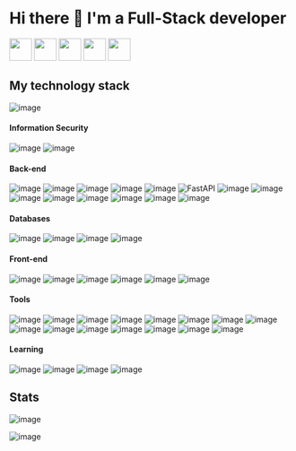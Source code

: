 # Hi there 👋 I'm a Full-Stack developer

<a href="https://vk.com/d.golov"><img src="https://upload.wikimedia.org/wikipedia/commons/thumb/2/21/VK.com-logo.svg/2048px-VK.com-logo.svg.png" width="40"></a> 
<a href="https://t.me/dmgolov"><img src="https://upload.wikimedia.org/wikipedia/commons/thumb/8/83/Telegram_2019_Logo.svg/1024px-Telegram_2019_Logo.svg.png" width="40"></a> 
<a href="https://www.facebook.com/profile.php?id=100005549508049"> <img src="https://upload.wikimedia.org/wikipedia/commons/thumb/0/05/Facebook_Logo_%282019%29.png/1200px-Facebook_Logo_%282019%29.png" width="40" float="left"></a>
<a href="https://www.linkedin.com/in/dmitriy-golov-385643224/"> <img src="https://play-lh.googleusercontent.com/kMofEFLjobZy_bCuaiDogzBcUT-dz3BBbOrIEjJ-hqOabjK8ieuevGe6wlTD15QzOqw" width="40" float="left"></a>
<a href="https://habr.com/ru/users/dgolov/"> <img src="https://img.hhcdn.ru/employer-logo/3823740.png" width="40" float="left"></a>

## My technology stack

![image](https://img.shields.io/badge/code%20style-python%20community%202023-blue)

#### Information Security

![image](https://img.shields.io/badge/Vulnerability&nbsp;Management-4193e0)
![image](https://img.shields.io/badge/OSINT-red) 

#### Back-end

![image](https://img.shields.io/badge/python-black?logo=python)
![image](https://user-images.githubusercontent.com/72383588/135611620-b694e71c-6488-45ca-9977-484d10231e3a.png)
![image](https://img.shields.io/badge/DRF-red?logo=django)
![image](https://img.shields.io/badge/Django_Channnels-blue?logo=django)
![image](https://img.shields.io/badge/Flask-gray?logo=flask)
![FastAPI](https://img.shields.io/badge/-FastAPI-%2300C7B7?style=flat-square&logo=FastAPI)
![image](https://img.shields.io/badge/aiohttp-2C5BB4?logo=aiohttp)
![image](https://img.shields.io/badge/asyncio-5000B9)
![image](https://img.shields.io/badge/sqlalchemy-004088?logo=alchemy)
![image](https://img.shields.io/badge/pydantic-ed1a72?logo=pydantic)
![image](https://img.shields.io/badge/pytest-DF0067?logo=pytest)
![image](https://img.shields.io/badge/aiogram-blue?logo=telegram)
![image](https://img.shields.io/badge/poetry-24719e?logo=poetry)
![image](https://img.shields.io/badge/atlassian_api-blue?logo=atlassian)

#### Databases
![image](https://img.shields.io/badge/MySQL-red?logo=MySQL)
![image](https://img.shields.io/badge/Postgres-lightgray?logo=postgresql)
![image](https://img.shields.io/badge/MongoDB-green?logo=MongoDB)
![image](https://img.shields.io/badge/redis-gray?logo=redis)

#### Front-end

![image](https://img.shields.io/badge/JavaScript-orange?logo=javascript)
![image](https://img.shields.io/badge/node.js-green?logo=node.js)
![image](https://img.shields.io/badge/Vue.js-114a13?logo=Vue.js)
![image](https://img.shields.io/badge/HTML5-yellow?logo=html5)
![image](https://img.shields.io/badge/CSS-black?logo=css3)
![image](https://img.shields.io/badge/jinja-gray?logo=jinja)

#### Tools

![image](https://img.shields.io/badge/git-black?logo=git)
![image](https://img.shields.io/badge/github-black?logo=github)
![image](https://img.shields.io/badge/docker-gray?logo=docker)
![image](https://img.shields.io/badge/PyCharm-blue?logo=pycharm)
![image](https://img.shields.io/badge/Linux-black?logo=linux)
![image](https://img.shields.io/badge/GitLab-db8400?logo=GitLab)
![image](https://img.shields.io/badge/CI/CD-critical?logo=ci/cd)
![image](https://img.shields.io/badge/Prometheus-e08e41?logo=Prometheus)
![image](https://img.shields.io/badge/Grafana-gray?logo=grafana)
![image](https://img.shields.io/badge/Dnsmasq-781fed?logo=Dnsmasq)
![image](https://img.shields.io/badge/nginx-green?logo=nginx)
![image](https://img.shields.io/badge/sentry-a753db?logo=sentry)
![image](https://img.shields.io/badge/ansible-black?logo=ansible)
![image](https://img.shields.io/badge/IPTables-ed1a72?logo=IPTables)
![image](https://img.shields.io/badge/artifactory-114a13?logo=jfrog)

#### Learning
![image](https://img.shields.io/badge/go-6a6a6a?logo=go)
![image](https://img.shields.io/badge/TypeScript-70a5e0?logo=typescript)
![image](https://img.shields.io/badge/React-blue?logo=react)
![image](https://img.shields.io/badge/pentest-red)


## Stats

![image](https://github-readme-stats.vercel.app/api?username=dgolov&amp;show_icons=true&amp;theme=blue-green&amp;include_all_commits=true&amp;count_private=true)

![image](https://github-readme-stats.vercel.app/api/top-langs/?username=dgolov&amp;layout=compact&amp;count_private=true&amp;langs_count=12&amp;theme=blue-green)
